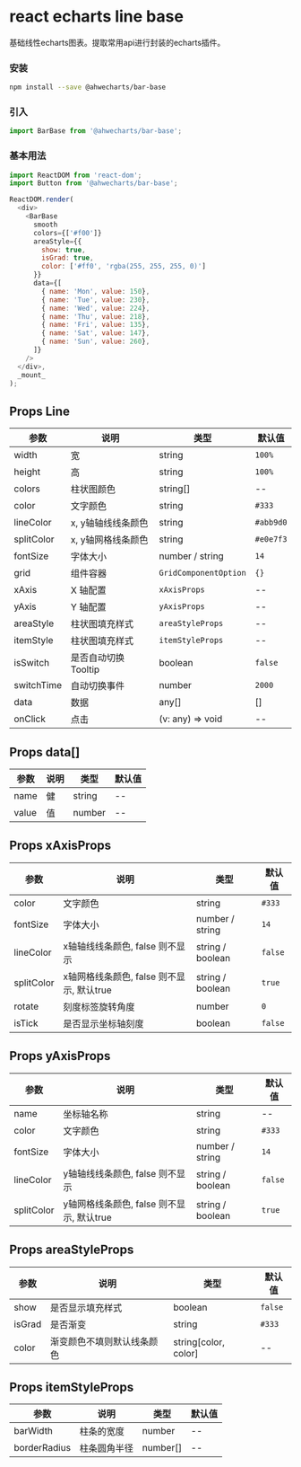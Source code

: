 react echarts line base
===
基础线性echarts图表。提取常用api进行封装的echarts插件。

### 安装

```bash
npm install --save @ahwecharts/bar-base
```

### 引入

```jsx
import BarBase from '@ahwecharts/bar-base';
```

### 基本用法

<!--DemoStart,bgWhite,codePen,codeSandbox--> 
```js
import ReactDOM from 'react-dom';
import Button from '@ahwecharts/bar-base';

ReactDOM.render(
  <div>
    <BarBase
      smooth
      colors={['#f00']}
      areaStyle={{
        show: true,
        isGrad: true,
        color: ['#ff0', 'rgba(255, 255, 255, 0)']
      }}
      data={[
        { name: 'Mon', value: 150},
        { name: 'Tue', value: 230},
        { name: 'Wed', value: 224},
        { name: 'Thu', value: 218},
        { name: 'Fri', value: 135},
        { name: 'Sat', value: 147},
        { name: 'Sun', value: 260},
      ]}
    />
  </div>,
  _mount_
);
```
<!--End-->

## Props Line

| 参数 | 说明 | 类型 | 默认值 |
| -------- | -------- | -------- | -------- |
| width | 宽 | string | `100%` |
| height | 高 | string | `100%` |
| colors | 柱状图颜色 | string[] | -- |
| color | 文字颜色 | string | `#333` |
| lineColor | x, y轴轴线线条颜色 | string | `#abb9d0` |
| splitColor | x, y轴网格线条颜色 | string | `#e0e7f3` |
| fontSize | 字体大小 | number / string | `14` |
| grid | 组件容器 | `GridComponentOption` | `{}` |
| xAxis | X 轴配置 | `xAxisProps` | -- |
| yAxis | Y 轴配置 | `yAxisProps` | -- |
| areaStyle | 柱状图填充样式 | `areaStyleProps` | -- |
| itemStyle | 柱状图填充样式 | `itemStyleProps` | -- |
| isSwitch | 是否自动切换 Tooltip | boolean | `false` |
| switchTime | 自动切换事件 | number | `2000` |
| data | 数据 | any[] | [] |
| onClick | 点击 | (v: any) => void | -- |


## Props data[]

| 参数 | 说明 | 类型 | 默认值 |
| -------- | -------- | -------- | -------- |
| name | 健 | string | -- |
| value | 值 | number | -- |


## Props xAxisProps

| 参数 | 说明 | 类型 | 默认值 |
| -------- | -------- | -------- | -------- |
| color | 文字颜色 | string | `#333` |
| fontSize | 字体大小 | number / string | `14` |
| lineColor | x轴轴线线条颜色, false 则不显示 | string / boolean | `false` |
| splitColor | x轴网格线条颜色, false 则不显示, 默认true | string / boolean | `true` |
| rotate | 刻度标签旋转角度 | number | `0` |
| isTick | 是否显示坐标轴刻度 | boolean | `false` |


## Props yAxisProps

| 参数 | 说明 | 类型 | 默认值 |
| -------- | -------- | -------- | -------- |
| name | 坐标轴名称 | string | -- |
| color | 文字颜色 | string | `#333` |
| fontSize | 字体大小 | number / string | `14` |
| lineColor | y轴轴线线条颜色, false 则不显示 | string / boolean | `false` |
| splitColor | y轴网格线条颜色, false 则不显示, 默认true | string / boolean | `true` |

## Props areaStyleProps

| 参数 | 说明 | 类型 | 默认值 |
| -------- | -------- | -------- | -------- |
| show | 是否显示填充样式 | boolean | `false` |
| isGrad | 是否渐变 | string | `#333` |
| color | 渐变颜色不填则默认线条颜色 | string[color, color] | -- |

## Props itemStyleProps

| 参数 | 说明 | 类型 | 默认值 |
| -------- | -------- | -------- | -------- |
| barWidth | 柱条的宽度 | number | -- |
| borderRadius | 柱条圆角半径 | number[] | -- |
